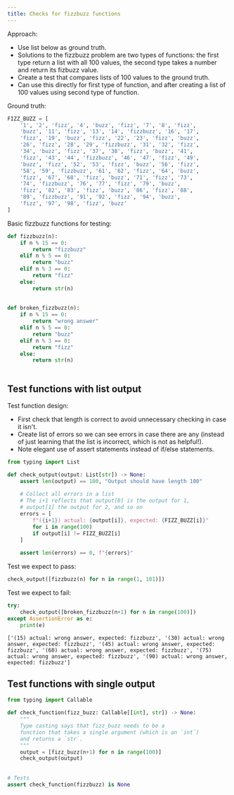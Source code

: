 ```yaml
---
title: Checks for fizzbuzz functions
---
```


Approach:

-   Use list below as ground truth.
-   Solutions to the fizzbuzz problem are two types of functions: the first type return a list with all 100 values, the second type takes a number and return its fizbuzz value.
-   Create a test that compares lists of 100 values to the ground truth.
-   Can use this directly for first type of function, and after creating a list of 100 values using second type of function.

Ground truth:

``` python
FIZZ_BUZZ = [
    '1', '2', 'fizz', '4', 'buzz', 'fizz', '7', '8', 'fizz',
    'buzz', '11', 'fizz', '13', '14', 'fizzbuzz', '16', '17',
    'fizz', '19', 'buzz', 'fizz', '22', '23', 'fizz', 'buzz',
    '26', 'fizz', '28', '29', 'fizzbuzz', '31', '32', 'fizz',
    '34', 'buzz', 'fizz', '37', '38', 'fizz', 'buzz', '41',
    'fizz', '43', '44', 'fizzbuzz', '46', '47', 'fizz', '49',
    'buzz', 'fizz', '52', '53', 'fizz', 'buzz', '56', 'fizz',
    '58', '59', 'fizzbuzz', '61', '62', 'fizz', '64', 'buzz',
    'fizz', '67', '68', 'fizz', 'buzz', '71', 'fizz', '73',
    '74', 'fizzbuzz', '76', '77', 'fizz', '79', 'buzz',
    'fizz', '82', '83', 'fizz', 'buzz', '86', 'fizz', '88',
    '89', 'fizzbuzz', '91', '92', 'fizz', '94', 'buzz',
    'fizz', '97', '98', 'fizz', 'buzz'
]
```

Basic fizzbuzz functions for testing:

``` python
def fizzbuzz(n):
    if n % 15 == 0:
        return "fizzbuzz"
    elif n % 5 == 0:
        return "buzz"
    elif n % 3 == 0:
        return "fizz"
    else:
        return str(n)
    
    
def broken_fizzbuzz(n):
    if n % 15 == 0:
        return "wrong answer"
    elif n % 5 == 0:
        return "buzz"
    elif n % 3 == 0:
        return "fizz"
    else:
        return str(n)
    
```

## Test functions with list output

Test function design:
- First check that length is correct to avoid unnecessary checking in case it isn't.
- Create list of errors so we can see errors in case there are any (instead of just learning that the list is incorrect, which is not as helpful!).
- Note elegant use of assert statements instead of if/else statements.

``` python
from typing import List

def check_output(output: List[str]) -> None:
    assert len(output) == 100, "Output should have length 100"
    
    # Collect all errors in a list
    # The i+1 reflects that output[0] is the output for 1,
    # output[1] the output for 2, and so on
    errors = [
        f"({i+1}) actual: {output[i]}, expected: {FIZZ_BUZZ[i]}"
        for i in range(100)
        if output[i] != FIZZ_BUZZ[i]
    ]
    
    assert len(errors) == 0, f"{errors}"
```

Test we expect to pass:

``` python
check_output([fizzbuzz(n) for n in range(1, 101)])
```

Test we expect to fail:

``` python
try:
    check_output([broken_fizzbuzz(n+1) for n in range(100)])
except AssertionError as e:
    print(e)
```

    ['(15) actual: wrong answer, expected: fizzbuzz', '(30) actual: wrong answer, expected: fizzbuzz', '(45) actual: wrong answer, expected: fizzbuzz', '(60) actual: wrong answer, expected: fizzbuzz', '(75) actual: wrong answer, expected: fizzbuzz', '(90) actual: wrong answer, expected: fizzbuzz']

## Test functions with single output

``` python
from typing import Callable

def check_function(fizz_buzz: Callable[[int], str]) -> None:
    """
    Type casting says that fizz_buzz needs to be a 
    function that takes a single argument (which is an `int`)
    and returns a `str`.
    """
    output = [fizz_buzz(n+1) for n in range(100)]
    check_output(output)
    
    
# Tests
assert check_function(fizzbuzz) is None
```
